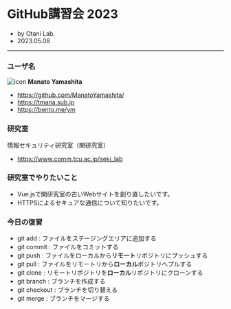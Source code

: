 # GitHub講習会 2023

* by Otani Lab.
* 2023.05.08
---

### ユーザ名
![icon](https://media.discordapp.net/attachments/970693929144029195/1094717514438672404/405_20230122181632_Original.jpg?width=100&height=100)
**Manato Yamashita**

* https://github.com/ManatoYamashita/
* https://tmana.sub.jp
* https://bento.me/ym

### 研究室
情報セキュリティ研究室（関研究室）
* https://www.comm.tcu.ac.jp/seki_lab

### 研究室でやりたいこと
* Vue.jsで関研究室の古いWebサイトを創り直したいです。
* HTTPSによるセキュアな通信について知りたいです。

### 今日の復習
* git add : ファイルをステージングエリアに追加する
* git commit : ファイルをコミットする
* git push : ファイルをローカルから**リモート**リポジトリにプッシュする
* git pull : ファイルをリモートリから**ローカル**ポジトリへプルする
* git clone : リモートリポジトリを**ローカル**リポジトリにクローンする
* git branch : ブランチを作成する
* git checkout : ブランチを切り替える
* git merge : ブランチをマージする